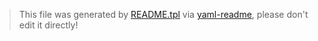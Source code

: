 > This file was generated by [README.tpl](README.tpl) via [yaml-readme](https://github.com/LinuxSuRen/yaml-readme), please don't edit it directly!
